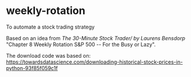 # weekly-rotation
To automate a stock trading strategy

Based on an idea from *The 30-Minute Stock Trader/ by Laurens Bensdorp*
"Chapter 8 Weekly Rotation S&P 500 -- For the Busy or Lazy".

The download code was based on:
https://towardsdatascience.com/downloading-historical-stock-prices-in-python-93f85f059c1f
